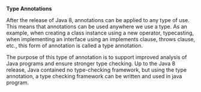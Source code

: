 **Type Annotations**

After the release of Java 8, annotations can be applied to any type of use. This means that annotations can be used anywhere we use a type. As an example, when creating a class instance using a new operator, typecasting, when implementing an interface using an implements clause, throws clause, etc., this form of annotation is called a type annotation.

The purpose of this type of annotation is to support improved analysis of Java programs and ensure stronger type checking. Up to the Java 8 release, Java contained no type-checking framework, but using the type annotation, a type checking framework can be written and used in java program.